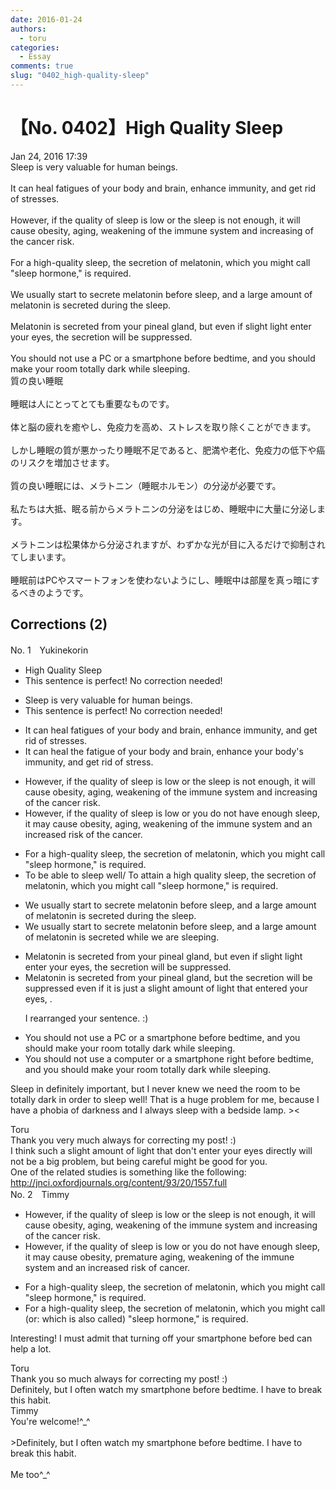 ```yaml
---
date: 2016-01-24
authors:
  - toru
categories:
  - Essay
comments: true
slug: "0402_high-quality-sleep"
---
```


# 【No. 0402】High Quality Sleep
<div class="date">Jan 24, 2016 17:39</div>
<div id="post"><div id="body_show_ori">
Sleep is very valuable for human beings.<br/><br/>It can heal fatigues of your body and brain, enhance immunity, and get rid of stresses.<br/><br/>However, if the quality of sleep is low or the sleep is not enough, it will cause obesity, aging, weakening of the immune system and increasing of the cancer risk.<br/><br/>For a high-quality sleep, the secretion of melatonin, which you might call "sleep hormone," is required.<br/><br/>We usually start to secrete melatonin before sleep, and a large amount of melatonin is secreted during the sleep.<br/><br/>Melatonin is secreted from your pineal gland, but even if slight light enter your eyes, the secretion will be suppressed.<br/><br/>You should not use a PC or a smartphone before bedtime, and you should make your room totally dark while sleeping.
</div></div>

<!-- more -->

<div id="post_ja"><div id="body_show_mo">
質の良い睡眠<br/><br/>睡眠は人にとってとても重要なものです。<br/><br/>体と脳の疲れを癒やし、免疫力を高め、ストレスを取り除くことができます。<br/><br/>しかし睡眠の質が悪かったり睡眠不足であると、肥満や老化、免疫力の低下や癌のリスクを増加させます。<br/><br/>質の良い睡眠には、メラトニン（睡眠ホルモン）の分泌が必要です。<br/><br/>私たちは大抵、眠る前からメラトニンの分泌をはじめ、睡眠中に大量に分泌します。<br/><br/>メラトニンは松果体から分泌されますが、わずかな光が目に入るだけで抑制されてしまいます。<br/><br/>睡眠前はPCやスマートフォンを使わないようにし、睡眠中は部屋を真っ暗にするべきのようです。
</div></div>

## Corrections (2)
<div id="block"><div class="first_name"> No. 1　<span class="just_name">Yukinekorin</span></div><div id="block2">
<ul class="correction_field">
<li class="incorrect">High Quality Sleep</li>
<li class="corrected perfect">This sentence is perfect! No correction needed!</li>
</ul>
<ul class="correction_field">
<li class="incorrect">Sleep is very valuable for human beings.</li>
<li class="corrected perfect">This sentence is perfect! No correction needed!</li>
</ul>
<ul class="correction_field">
<li class="incorrect">It can heal fatigues of your body and brain, enhance immunity, and get rid of stresses.</li>
<li class="corrected correct">
It can heal <span class="f_blue">the fatigue </span>of your body and brain, enhance <span class="f_blue">your body's </span>immunity, and get rid of <span class="f_blue">stress</span>.
</li>
</ul>
<ul class="correction_field">
<li class="incorrect">However, if the quality of sleep is low or the sleep is not enough, it will cause obesity, aging, weakening of the immune system and increasing of the cancer risk.</li>
<li class="corrected correct">
However, if the quality of sleep is low or <span class="f_blue">you do not have enough sleep</span>, it <span class="f_blue">may cause</span> obesity, aging, weakening of the immune system and <span class="f_blue">an increased risk </span>of the cancer.
</li>
</ul>
<ul class="correction_field">
<li class="incorrect">For a high-quality sleep, the secretion of melatonin, which you might call "sleep hormone," is required.</li>
<li class="corrected correct">
<span class="f_blue">To be able to sleep well/ To attain a high quality sleep</span>, the secretion of melatonin, which you might call "sleep hormone," is required.
</li>
</ul>
<ul class="correction_field">
<li class="incorrect">We usually start to secrete melatonin before sleep, and a large amount of melatonin is secreted during the sleep.</li>
<li class="corrected correct">
We usually start to secrete melatonin before sleep, and a large amount of melatonin is secreted <span class="f_blue">while we are sleeping</span>.
</li>
</ul>
<ul class="correction_field">
<li class="incorrect">Melatonin is secreted from your pineal gland, but even if slight light enter your eyes, the secretion will be suppressed.</li>
<li class="corrected correct">
Melatonin is secreted from your pineal gland, but the secretion will be suppressed even if <span class="f_blue">it is just a slight amount of light that entered </span>your eyes, .
<p class="correction_comment">I rearranged your sentence. :)</p>
</li>
</ul>
<ul class="correction_field">
<li class="incorrect">You should not use a PC or a smartphone before bedtime, and you should make your room totally dark while sleeping.</li>
<li class="corrected correct">
You should not use a <span class="f_blue">computer </span>or a smartphone <span class="f_blue">right </span>before bedtime, and you should make your room totally dark while sleeping.
</li>
</ul>
<p class="comment_small">
 Sleep in definitely important, but I never knew we need the room to be totally dark in order to sleep well! That is a huge problem for me, because I have a phobia of darkness and I always sleep with a bedside lamp. &gt;&lt;
</p>

</div><div class="name"><span class="just_name">Toru</span><br>
Thank you very much always for correcting my post! :)<br/>I think such a slight amount of light that don't enter your eyes directly will not be a big problem, but being careful might be good for you.<br/>One of the related studies is something like the following:<br/><a href="http://jnci.oxfordjournals.org/content/93/20/1557.full" target="_blank">http://jnci.oxfordjournals.org/content/93/20/1557.full</a>
</div>
</div>
<div id="block"><div class="first_name"> No. 2　<span class="just_name">Timmy</span></div><div id="block2">
<ul class="correction_field">
<li class="incorrect">However, if the quality of sleep is low or the sleep is not enough, it will cause obesity, aging, weakening of the immune system and increasing of the cancer risk.</li>
<li class="corrected correct">
However, if the quality of sleep is low or you do not have enough sleep, it may cause obesity, <span class="f_blue">premature </span>aging, weakening of the immune system and an increased risk of cancer.
</li>
</ul>
<ul class="correction_field">
<li class="incorrect">For a high-quality sleep, the secretion of melatonin, which you might call "sleep hormone," is required.</li>
<li class="corrected correct">
For a high-quality sleep, the secretion of melatonin, which you might call (or: <span class="f_blue">which is also called</span>) "sleep hormone," is required.
</li>
</ul>
<p class="comment_small">
 Interesting! I must admit that turning off your smartphone before bed can help a lot.
</p>

</div><div class="name"><span class="just_name">Toru</span><br>
Thank you so much always for correcting my post! :)<br/>Definitely, but I often watch my smartphone before bedtime. I have to break this habit.
</div>
<div class="name"><span class="just_name">Timmy</span><br>
You're welcome!^_^<br/><br/>&gt;Definitely, but I often watch my smartphone before bedtime. I have to break this habit.<br/><br/>Me too^_^
</div>
</div>

